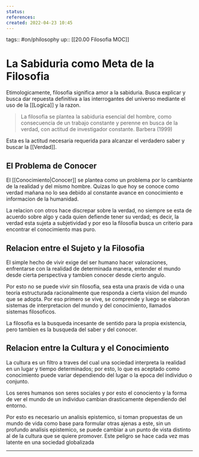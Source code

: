 ```yaml
---
status:
references:
created: 2022-04-23 10:45
---
```

tags:: #on/philosophy
up:: [[20.00 Filosofia MOC]]
# La Sabiduria como Meta de la Filosofia
Etimologicamente, filosofia significa amor a la sabiduria. Busca explicar y busca dar repuesta definitiva a las interrogantes del universo mediante el uso de la [[Logica]] y la razon.

> La filosofia se plantea la sabiduria esencial del hombre, como consecuencia de un trabajo constante y perenne en busca de la verdad, con actitud de investigador constante. Barbera (1999)

Esta es la actitud necesaria requerida para alcanzar el verdadero saber y buscar la [[Verdad]].

## El Problema de Conocer
El [[Conocimiento|Conocer]] se plantea como un problema por lo cambiante de la realidad y del mismo hombre. Quizas lo que hoy se conoce como verdad mañana no lo sea debido al constante avance en conocimiento e informacion de la humanidad.

La relacion con otros hace discrepar sobre la verdad, no siempre se esta de acuerdo sobre algo y cada quien defiende tener su verdad; es decir, la verdad esta sujeta a subjetividad y por eso la filosofia busca un criterio para encontrar el conocimiento mas puro.

## Relacion entre el Sujeto y la Filosofia
El simple hecho de vivir exige del ser humano hacer valoraciones, enfrentarse con la realidad de determinada manera, entender el mundo desde cierta perspectiva y tambien conocer desde cierto angulo.

Por esto no se puede vivir sin filosofia, sea esta una praxis de vida o una teoria estructurada racionalmente que responda a cierta vision del mundo que se adopta. Por eso primero se vive, se comprende y luego se elaboran sistemas de interpretacion del mundo y del conocimiento, llamados sistemas filosoficos. 

La filosofia es la busqueda incesante de sentido para la propia existencia, pero tambien es la busqueda del saber y del conocer.

## Relacion entre la Cultura y el Conocimiento
 La cultura es un filtro a traves del cual una sociedad interpreta la realidad en un lugar y tiempo determinados; por esto, lo que es aceptado como conocimiento puede variar dependiendo del lugar o la epoca del individuo o conjunto.
 
 Los seres humanos son seres sociales y por esto el conociento y la forma de ver el mundo de un individuo cambian drasticamente dependiendo del entorno.
 
 Por esto es necesario un analisis epistemico, si toman propuestas de un mundo de vida como base para formular otras ajenas a este, sin un profundo analisis epistemico, se puede cambiar a un punto de vista distinto al de la cultura que se quiere promover. Este peligro se hace cada vez mas latente en una sociedad globalizada
___
